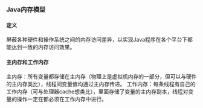 ### Java内存模型

#### 定义

屏蔽各种硬件和操作系统之间的内存访问差异，以实现Java程序在各个平台下都能达到一致的内存访问效果。

#### 主内存和工作内存

主内存：所有变量都存储在主内存（物理上是虚拟机内存的一部分，但可以与硬件的主内存类比），线程间变量值均通过主内存传递。
工作内存：每条线程有自己的工作内存（可与处理器cache想类比），里面存储了变量的主内存副本，线程对变量的操作一定在都必须在工作内存中进行。










